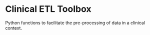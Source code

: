 # Clinical ETL Toolbox
Python functions to facilitate the pre-processing of data in a clinical context.
